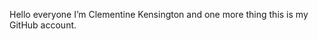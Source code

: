Hello everyone I’m Clementine Kensington and one more thing this is my GitHub account.

<!---
ClementineKensington/ClementineKensington is a ✨ special ✨ repository because its `README.md` (this file) appears on your GitHub profile.
You can click the Preview link to take a look at your changes.
--->
